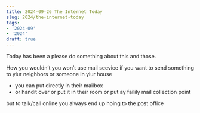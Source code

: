 ```yaml
---
title: 2024-09-26 The Internet Today
slug: 2024/the-internet-today
tags:
- '2024-09'
- '2024'
draft: true
---
```

Today has been a please do something ab<!-- truncate -->out this and those.

How you wouldn’t you won’t use mail seevice if you want to send something to yiur neighbors or someone in yiur house

- you can put directly in their mailbox
- or handit over or put it in their room or put ay failily mail collection point

but to talk/call online you always end up hoing to the post office

